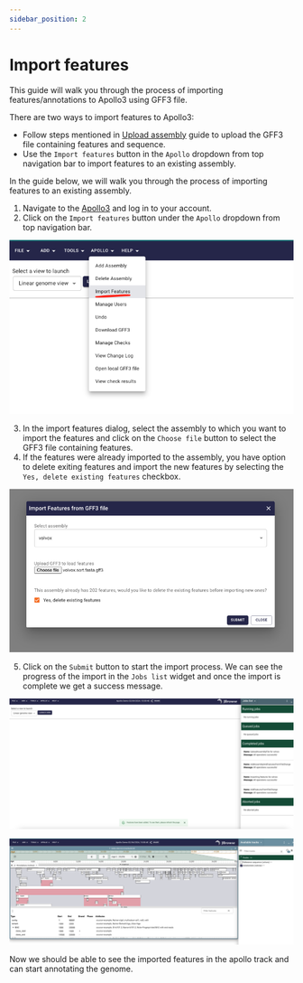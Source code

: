 ```yaml
---
sidebar_position: 2
---
```


# Import features

This guide will walk you through the process of importing features/annotations
to Apollo3 using GFF3 file.

There are two ways to import features to Apollo3:

- Follow steps mentioned in [Upload assembly](./upload-assembly.md) guide to
  upload the GFF3 file containing features and sequence.
- Use the `Import features` button in the `Apollo` dropdown from top navigation
  bar to import features to an existing assembly.

In the guide below, we will walk you through the process of importing features
to an existing assembly.

1. Navigate to the [Apollo3](https://apollo.jbrowse.org/demo) and log in to your
   account.
2. Click on the `Import features` button under the `Apollo` dropdown from top
   navigation bar.

![alt text](image-6.png)

3. In the import features dialog, select the assembly to which you want to
   import the features and click on the `Choose file` button to select the GFF3
   file containing features.
4. If the features were already imported to the assembly, you have option to
   delete exiting features and import the new features by selecting the
   `Yes, delete existing features` checkbox.

![alt text](image-7.png)

5. Click on the `Submit` button to start the import process. We can see the
   progress of the import in the `Jobs list` widget and once the import is
   complete we get a success message.

![alt text](image-8.png)

![alt text](image-9.png)

Now we should be able to see the imported features in the apollo track and can
start annotating the genome.
